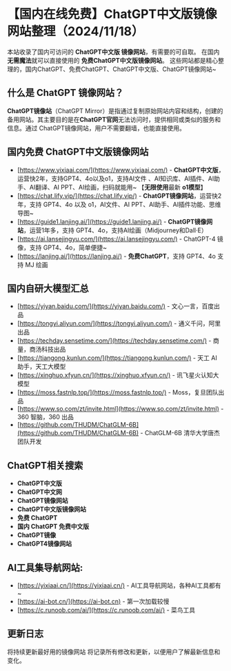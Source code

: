 # 【国内在线免费】ChatGPT中文版镜像网站整理（2024/11/18）

本站收录了国内可访问的 **ChatGPT中文版 镜像网站**，有需要的可自取。 在国内**无需魔法**就可以直接使用的 **免费ChatGPT中文版镜像网站**。 
这些网站都是精心整理的，国内ChatGPT、免费ChatGPT、ChatGPT中文版、ChatGPT镜像网站~ 

## 什么是 ChatGPT 镜像网站？

**ChatGPT镜像站**（ChatGPT Mirror）是指通过复制原始网站内容和结构，创建的备用网站。其主要目的是在**ChatGPT官网**无法访问时，提供相同或类似的服务和信息。通过 ChatGPT镜像网站，用户不需要翻墙，也能直接使用。

## 国内免费 ChatGPT中文版镜像网站

- [https://www.yixiaai.com/](https://www.yixiaai.com/) - **ChatGPT中文版**，运营快2年，支持GPT4、4o以及o1，支持AI文件 、AI知识库、AI插件、AI助手、AI翻译、AI PPT、AI绘画，扫码就能用~ 【**无限使用**最新 **o1模型**】
- [https://chat.lify.vip/](https://chat.lify.vip/) - **ChatGPT镜像网站**，运营快2年，支持 GPT4、4o 以及 o1，AI文件、AI PPT、AI助手、AI插件功能、思维导图~
- [https://guide1.lanjing.ai/](https://guide1.lanjing.ai/) - **ChatGPT镜像网站**，运营1年多，支持 GPT4、4o，支持AI绘画（Midjourney和Dall·E）
- [https://ai.lansejingyu.com/](https://ai.lansejingyu.com/) - ChatGPT-4 镜像，支持 GPT4、4o，简单便捷~
- [https://lanjing.ai/](https://lanjing.ai/) - **免费ChatGPT**，支持 GPT4、4o 支持 MJ 绘画

## 国内自研大模型汇总

- [https://yiyan.baidu.com/](https://yiyan.baidu.com/) - 文心一言，百度出品
- [https://tongyi.aliyun.com/](https://tongyi.aliyun.com/) - 通义千问，阿里出品
- [https://techday.sensetime.com/](https://techday.sensetime.com/) - 商量，商汤科技出品
- [https://tiangong.kunlun.com/](https://tiangong.kunlun.com/) - 天工 AI 助手，天工大模型
- [https://xinghuo.xfyun.cn/](https://xinghuo.xfyun.cn/) - 讯飞星火认知大模型
- [https://moss.fastnlp.top/](https://moss.fastnlp.top/) - Moss，复旦团队出品
- [https://www.so.com/zt/invite.html](https://www.so.com/zt/invite.html) - 360 智脑，360 出品
- [https://github.com/THUDM/ChatGLM-6B](https://github.com/THUDM/ChatGLM-6B) - ChatGLM-6B 清华大学唐杰团队开发

## ChatGPT相关搜索

- **ChatGPT中文版**
- **ChatGPT中文网**
- **ChatGPT镜像网站**
- **ChatGPT中文版镜像网站**
- **免费 ChatGPT**
- **国内 ChatGPT 免费中文版**
- **ChatGPT镜像**
- **ChatGPT4镜像网站**

## AI工具集导航网站:

- [https://yixiaai.cn/](https://yixiaai.cn/) - AI工具导航网站，各种AI工具都有~
- [https://ai-bot.cn/](https://ai-bot.cn) - 第一次加载较慢
- [https://c.runoob.com/ai/](https://c.runoob.com/ai/) - 菜鸟工具

## 更新日志

将持续更新最好用的镜像网站
将记录所有修改和更新，以便用户了解最新信息和变化。
